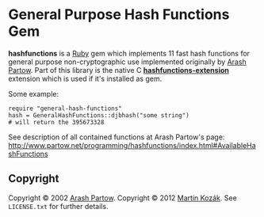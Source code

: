 General Purpose Hash Functions Gem
==================================

**hashfunctions** is a [Ruby][1] gem which implements 
11 fast hash functions for general purpose non-cryptographic use 
implemented originally by [Arash Partow][2]. Part of this library is 
the native C [**hashfunctions-extension**][3] extension which is used
if it's installed as gem.

Some example:

    require "general-hash-functions"
    hash = GeneralHashFunctions::djbhash("some string")
    # will return the 395673328
    
See description of all contained functions at Arash Partow's page:
http://www.partow.net/programming/hashfunctions/index.html#AvailableHashFunctions


Copyright
---------

Copyright &copy; 2002 [Arash Partow][2]. Copyright &copy; 2012 
[Martin Kozák][4]. See `LICENSE.txt` for further details.

[1]: http://www.ruby-lang.org/en/
[2]: http://www.partow.net/
[3]: http://github.com/martinkozak/hashfunctions-extension
[4]: http://www.martinkozak.net/
